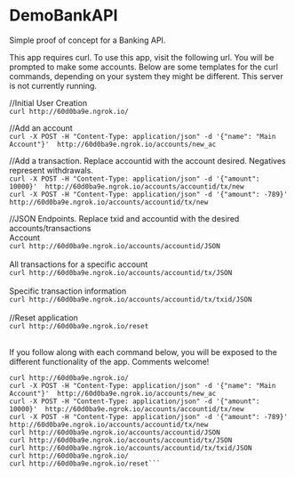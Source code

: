 # DemoBankAPI
Simple proof of concept for a Banking API.

This app requires curl. To use this app, visit the following url. You will be prompted to make some accounts.
Below are some templates for the curl commands, depending on your system they might be different. This server is not currently running.

//Initial User Creation  <br>
`curl http://60d0ba9e.ngrok.io/` <br>


//Add an account  <br>
`curl -X POST -H "Content-Type: application/json" -d '{"name": "Main Account"}'  http://60d0ba9e.ngrok.io/accounts/new_ac`  <br>

//Add a transaction. Replace accountid with the account desired. Negatives represent withdrawals.   <br>
`curl -X POST -H "Content-Type: application/json" -d '{"amount": 10000}'  http://60d0ba9e.ngrok.io/accounts/accountid/tx/new`  <br>
`curl -X POST -H "Content-Type: application/json" -d '{"amount": -789}'  http://60d0ba9e.ngrok.io/accounts/accountid/tx/new`  <br>

//JSON Endpoints. Replace txid and accountid with the desired accounts/transactions <br>
Account <br>
`curl http://60d0ba9e.ngrok.io/accounts/accountid/JSON` <br>
 <br>
All transactions for a specific account <br>
`curl http://60d0ba9e.ngrok.io/accounts/accountid/tx/JSON` <br>
 <br>
Specific transaction information <br>
`curl http://60d0ba9e.ngrok.io/accounts/accountid/tx/txid/JSON` <br>
 <br>
//Reset application  <br>
`curl http://60d0ba9e.ngrok.io/reset`  <br>
<br>


If you follow along with each command below, you will be exposed to the different functionality of the app. Comments welcome!
```
curl http://60d0ba9e.ngrok.io/
curl -X POST -H "Content-Type: application/json" -d '{"name": "Main Account"}'  http://60d0ba9e.ngrok.io/accounts/new_ac
curl -X POST -H "Content-Type: application/json" -d '{"amount": 10000}'  http://60d0ba9e.ngrok.io/accounts/accountid/tx/new
curl -X POST -H "Content-Type: application/json" -d '{"amount": -789}'  http://60d0ba9e.ngrok.io/accounts/accountid/tx/new
curl http://60d0ba9e.ngrok.io/accounts/accountid/JSON
curl http://60d0ba9e.ngrok.io/accounts/accountid/tx/JSON
curl http://60d0ba9e.ngrok.io/accounts/accountid/tx/txid/JSON
curl http://60d0ba9e.ngrok.io/
curl http://60d0ba9e.ngrok.io/reset```
